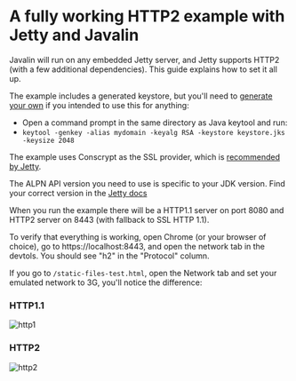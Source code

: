 # A fully working HTTP2 example with Jetty and Javalin

Javalin will run on any embedded Jetty server, and Jetty supports HTTP2 (with a few additional dependencies). This guide explains how to set it all up.

The example includes a generated keystore, but you'll need to [generate your own](https://support.globalsign.com/customer/en/portal/articles/2121490-java-keytool---create-keystore) if you intended to use this for anything: 

* Open a command prompt in the same directory as Java keytool and run:
* `keytool -genkey -alias mydomain -keyalg RSA -keystore keystore.jks -keysize 2048`
    
The example uses Conscrypt as the SSL provider, which is [recommended by Jetty](https://webtide.com/conscrypting-native-ssl-for-jetty/).

The ALPN API version you need to use is specific to your JDK version. Find your correct version in the [Jetty docs](https://www.eclipse.org/jetty/documentation/9.4.x/alpn-chapter.html#alpn-versions)

When you run the example there will be a HTTP1.1 server on port 8080 and HTTP2 server on 8443 (with fallback to SSL HTTP 1.1).

To verify that everything is working, open Chrome (or your browser of choice), go to https://localhost:8443, and open the network tab in the devtols. You should see "h2" in the "Protocol" column.

If you go to `/static-files-test.html`, open the Network tab and set your emulated network to 3G, you'll notice the difference:

### HTTP1.1 
![http1](https://github.com/tipsy/javalin-http2-example/blob/master/readme/http1.PNG)

### HTTP2
![http2](https://github.com/tipsy/javalin-http2-example/blob/master/readme/http2.PNG)
